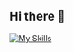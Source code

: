 ## Hi there 👋

[![My Skills](https://skillicons.dev/icons?i=swift,js,ts,html,css,arduino,py,unity,godot,react,npm,pnpm,tailwind,rust,md,vim,neovim,vscode,git,github,vercel,docker,blender,notion,apple,linux,ubuntu)](https://skillicons.dev)

